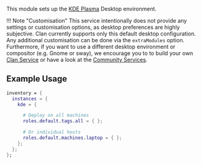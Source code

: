 This module sets up the [KDE Plasma](https://kde.org) Desktop environment.

!!! Note "Customisation"
    This service intentionally does not provide any settings or customisation
    options, as desktop preferences are highly subjective. Clan currently
    supports only this default desktop configuration. Any additional
    customisation can be done via the `extraModules` option. Furthermore, if you
    want to use a different desktop environment or compositor (e.g. Gnome or
    sway), we encourage you to to build your own
    [Clan Service](https://docs.clan.lol/guides/services/community/) or have a
    look at the [Community Services](https://docs.clan.lol/services/community/).

## Example Usage

```nix
inventory = {
  instances = {
    kde = {

      # Deploy on all machines
      roles.default.tags.all = { };

      # Or individual hosts
      roles.default.machines.laptop = { };
    };
  };
};
```
